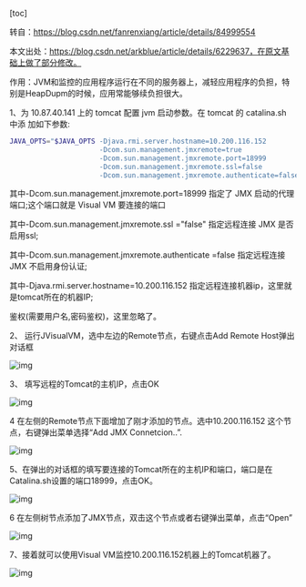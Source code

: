 [toc]



转自：https://blog.csdn.net/fanrenxiang/article/details/84999554



本文出处：https://blog.csdn.net/arkblue/article/details/6229637，在原文基础上做了部分修改。

作用：JVM和监控的应用程序运行在不同的服务器上，减轻应用程序的负担，特别是HeapDupm的时候，应用常能够续负担很大。


1、为 10.87.40.141 上的 tomcat 配置 jvm 启动参数。在 tomcat 的 catalina.sh 中添 加如下参数:

```bash
JAVA_OPTS="$JAVA_OPTS -Djava.rmi.server.hostname=10.200.116.152
                      -Dcom.sun.management.jmxremote=true
                      -Dcom.sun.management.jmxremote.port=18999
                      -Dcom.sun.management.jmxremote.ssl=false 
                      -Dcom.sun.management.jmxremote.authenticate=false"
```

其中-Dcom.sun.management.jmxremote.port=18999 指定了 JMX 启动的代理端口;这个端口就是 Visual VM 要连接的端口

其中-Dcom.sun.management.jmxremote.ssl ="false" 指定远程连接 JMX 是否启用ssl;

其中-Dcom.sun.management.jmxremote.authenticate =false 指定远程连接 JMX 不启用身份认证;

其中-Djava.rmi.server.hostname=10.200.116.152 指定远程连接机器ip，这里就是tomcat所在的机器IP;

鉴权(需要用户名,密码鉴权)，这里忽略了。

2、 运行JVisualVM，选中左边的Remote节点，右键点击Add Remote Host弹出对话框

![img](https://img-blog.csdnimg.cn/20181214110235108.gif)

 

3、 填写远程的Tomcat的主机IP，点击OK

![img](https://img-blog.csdnimg.cn/20181214110409722.png)

4 在左侧的Remote节点下面增加了刚才添加的节点。选中10.200.116.152 这个节点，右键弹出菜单选择“Add JMX Connetcion..”.

![img](https://img-blog.csdnimg.cn/20181214110535534.png?x-oss-process=image/watermark,type_ZmFuZ3poZW5naGVpdGk,shadow_10,text_aHR0cHM6Ly9ibG9nLmNzZG4ubmV0L2ZhbnJlbnhpYW5n,size_16,color_FFFFFF,t_70)

5、在弹出的对话框的填写要连接的Tomcat所在的主机IP和端口，端口是在Catalina.sh设置的端口18999，点击OK。

![img](https://img-blog.csdnimg.cn/20181214110737887.png?x-oss-process=image/watermark,type_ZmFuZ3poZW5naGVpdGk,shadow_10,text_aHR0cHM6Ly9ibG9nLmNzZG4ubmV0L2ZhbnJlbnhpYW5n,size_16,color_FFFFFF,t_70)

6 在左侧树节点添加了JMX节点，双击这个节点或者右键弹出菜单，点击“Open”

![img](https://img-blog.csdnimg.cn/20181214110836771.png?x-oss-process=image/watermark,type_ZmFuZ3poZW5naGVpdGk,shadow_10,text_aHR0cHM6Ly9ibG9nLmNzZG4ubmV0L2ZhbnJlbnhpYW5n,size_16,color_FFFFFF,t_70)

7、接着就可以使用Visual VM监控10.200.116.152机器上的Tomcat机器了。

![img](https://img-blog.csdnimg.cn/2018121411101173.png?x-oss-process=image/watermark,type_ZmFuZ3poZW5naGVpdGk,shadow_10,text_aHR0cHM6Ly9ibG9nLmNzZG4ubmV0L2ZhbnJlbnhpYW5n,size_16,color_FFFFFF,t_70)

 



